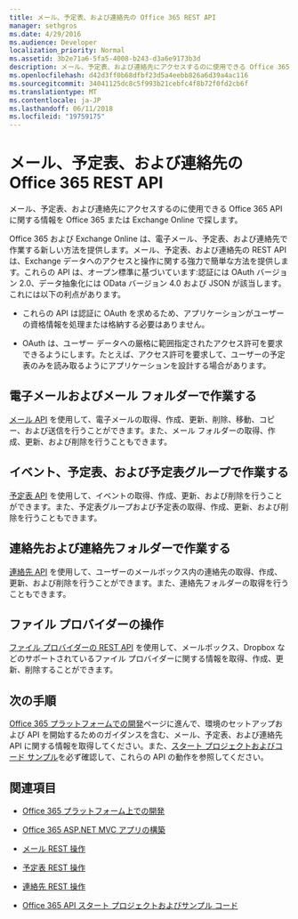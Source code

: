 ```yaml
---
title: メール、予定表、および連絡先の Office 365 REST API
manager: sethgros
ms.date: 4/29/2016
ms.audience: Developer
localization_priority: Normal
ms.assetid: 3b2e71a6-5fa5-4008-b243-d3a6e9173b3d
description: メール、予定表、および連絡先にアクセスするのに使用できる Office 365 API に関する情報を Office 365 または Exchange Online で探します。
ms.openlocfilehash: d42d3ff0b68dfbf23d5a4eebb826a6d39a4ac116
ms.sourcegitcommit: 34041125dc8c5f993b21cebfc4f8b72f0fd2cb6f
ms.translationtype: MT
ms.contentlocale: ja-JP
ms.lasthandoff: 06/11/2018
ms.locfileid: "19759175"
---
```

# <a name="office-365-rest-apis-for-mail-calendars-and-contacts"></a>メール、予定表、および連絡先の Office 365 REST API

メール、予定表、および連絡先にアクセスするのに使用できる Office 365 API に関する情報を Office 365 または Exchange Online で探します。
  
Office 365 および Exchange Online は、電子メール、予定表、および連絡先で作業する新しい方法を提供します。メール、予定表、および連絡先の REST API は、Exchange データへのアクセスと操作に関する強力で簡単な方法を提供します。これらの API は、オープン標準に基づいています:認証には OAuth バージョン 2.0、データ抽象化には OData バージョン 4.0 および JSON が該当します。これには以下の利点があります。
  
- これらの API は認証に OAuth を求めるため、アプリケーションがユーザーの資格情報を処理または格納する必要はありません。
    
- OAuth は、ユーザー データへの厳格に範囲指定されたアクセス許可を要求できるようにします。たとえば、アクセス許可を要求して、ユーザーの予定表のみを読み取るようにアプリケーションを設計する場合があります。
    
## <a name="work-with-email-and-mail-folders"></a>電子メールおよびメール フォルダーで作業する

[メール API](http://msdn.microsoft.com/office/office365/api/mail-rest-operations%28Office.15%29.aspx) を使用して、電子メールの取得、作成、更新、削除、移動、コピー、および送信を行うことができます。また、メール フォルダーの取得、作成、更新、および削除を行うこともできます。 
  
## <a name="work-with-events-calendars-and-calendar-groups"></a>イベント、予定表、および予定表グループで作業する

[予定表 API](http://msdn.microsoft.com/office/office365/api/calendar-rest-operations%28Office.15%29.aspx) を使用して、イベントの取得、作成、更新、および削除を行うことができます。また、予定表グループおよび予定表の取得、作成、更新、および削除を行うこともできます。 
  
## <a name="work-with-contacts-and-contact-folders"></a>連絡先および連絡先フォルダーで作業する

[連絡先 API](http://msdn.microsoft.com/office/office365/api/contacts-rest-operations%28Office.15%29.aspx) を使用して、ユーザーのメールボックス内の連絡先の取得、作成、更新、および削除を行うことができます。また、連絡先フォルダーの取得を行うこともできます。 
  
## <a name="work-with-file-providers"></a>ファイル プロバイダーの操作

[ファイル プロバイダーの REST API](http://msdn.microsoft.com/library/8bab5403-de68-4b49-ab19-9a6470f2a2ce%28Office.15%29.aspx) を使用して、メールボックス、Dropbox などのサポートされているファイル プロバイダーに関する情報を取得、作成、更新、削除することができます。 
  
## <a name="next-steps"></a>次の手順

[Office 365 プラットフォームでの開発](http://msdn.microsoft.com/office/office365/howto/platform-development-overview%28Office.15%29.aspx)ページに進んで、環境のセットアップおよび API を開始するためのガイダンスを含む、メール、予定表、および連絡先 API に関する情報を取得してください。また、[スタート プロジェクトおよびコード サンプル](http://msdn.microsoft.com/office/office365/howto/Starter-projects-and-code-samples%28Office.15%29.aspx)を必ず確認して、これらの API の動作を参照してください。 
  
## <a name="see-also"></a>関連項目


- [Office 365 プラットフォーム上での開発](http://msdn.microsoft.com/office/office365/howto/platform-development-overview%28Office.15%29.aspx)
    
- [Office 365 ASP.NET MVC アプリの構築](http://msdn.microsoft.com/office/office365/howto/Build-your-first-ASPNET-MVC-app%28Office.15%29.aspx)
    
- [メール REST 操作](http://msdn.microsoft.com/office/office365/api/mail-rest-operations%28Office.15%29.aspx)
    
- [予定表 REST 操作](http://msdn.microsoft.com/office/office365/api/calendar-rest-operations%28Office.15%29.aspx)
    
- [連絡先 REST 操作](http://msdn.microsoft.com/office/office365/api/contacts-rest-operations%28Office.15%29.aspx)
    
- [Office 365 API スタート プロジェクトおよびサンプル コード](http://msdn.microsoft.com/office/office365/howto/Starter-projects-and-code-samples%28Office.15%29.aspx)
    


